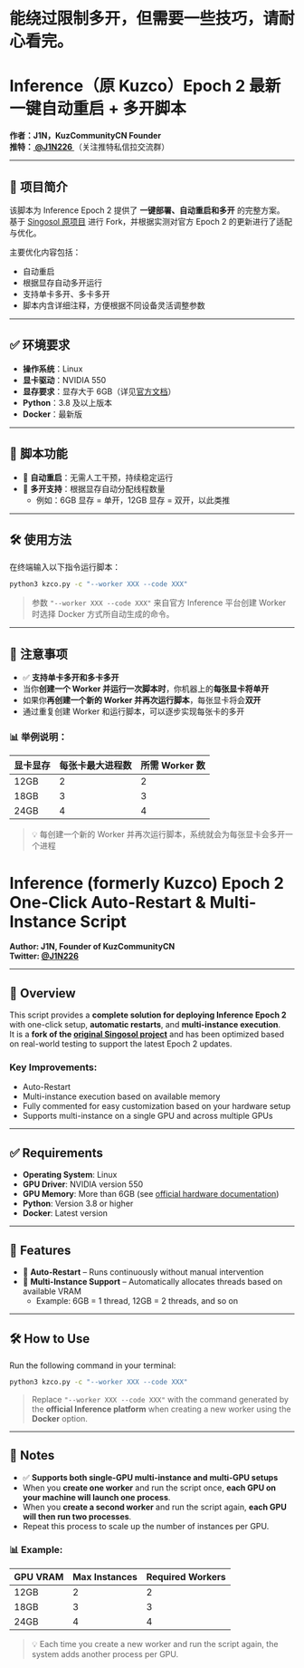 # 能绕过限制多开，但需要一些技巧，请耐心看完。
# Inference（原 Kuzco）Epoch 2 最新一键自动重启 + 多开脚本

**作者：J1N，KuzCommunityCN Founder**  
**推特：[ @J1N226 ](https://twitter.com/J1N226)**（关注推特私信拉交流群）

---

## 📌 项目简介

该脚本为 Inference Epoch 2 提供了 **一键部署、自动重启和多开** 的完整方案。  
基于 [Singosol 原项目](https://github.com/singosol/kuzco-docker) 进行 Fork，并根据实测对官方 Epoch 2 的更新进行了适配与优化。

主要优化内容包括：
- 自动重启
- 根据显存自动多开运行
- 支持单卡多开、多卡多开
- 脚本内含详细注释，方便根据不同设备灵活调整参数

---

## ✅ 环境要求

- **操作系统**：Linux  
- **显卡驱动**：NVIDIA 550  
- **显存要求**：显存大于 6GB（详见[官方文档](https://docs.inference.supply/hardware)）  
- **Python**：3.8 及以上版本
- **Docker**：最新版

---

## 🚀 脚本功能

- 🔁 **自动重启**：无需人工干预，持续稳定运行  
- 🧩 **多开支持**：根据显存自动分配线程数量  
  - 例如：6GB 显存 = 单开，12GB 显存 = 双开，以此类推

---

## 🛠️ 使用方法

在终端输入以下指令运行脚本： 

```bash
python3 kzco.py -c "--worker XXX --code XXX"
```

> 参数 `"--worker XXX --code XXX"` 来自官方 Inference 平台创建 Worker 时选择 Docker 方式所自动生成的命令。

---

## 📖 注意事项

- ✅ **支持单卡多开和多卡多开**
- 当你**创建一个 Worker 并运行一次脚本时**，你机器上的**每张显卡将单开**
- 如果你**再创建一个新的 Worker 并再次运行脚本**，每张显卡将会**双开**
- 通过重复创建 Worker 和运行脚本，可以逐步实现每张卡的多开

### 📊 举例说明：

| 显卡显存 | 每张卡最大进程数 | 所需 Worker 数 |
|----------|------------------|----------------|
| 12GB     | 2                | 2              |
| 18GB     | 3                | 3              |
| 24GB     | 4                | 4              |

> 💡 每创建一个新的 Worker 并再次运行脚本，系统就会为每张显卡会多开一个进程


# Inference (formerly Kuzco) Epoch 2 One-Click Auto-Restart & Multi-Instance Script

**Author: J1N, Founder of KuzCommunityCN**  
**Twitter: [@J1N226](https://twitter.com/J1N226)** 

---

## 📌 Overview

This script provides a **complete solution for deploying Inference Epoch 2** with one-click setup, **automatic restarts**, and **multi-instance execution**.  
It is a **fork of the [original Singosol project](https://github.com/singosol/kuzco-docker)** and has been optimized based on real-world testing to support the latest Epoch 2 updates.

### Key Improvements:
- Auto-Restart
- Multi-instance execution based on available memory  
- Fully commented for easy customization based on your hardware setup
- Supports multi-instance on a single GPU and across multiple GPUs

---

## ✅ Requirements

- **Operating System**: Linux  
- **GPU Driver**: NVIDIA version 550  
- **GPU Memory**: More than 6GB (see [official hardware documentation](https://docs.inference.supply/hardware))  
- **Python**: Version 3.8 or higher  
- **Docker**: Latest version

---

## 🚀 Features

- 🔁 **Auto-Restart** – Runs continuously without manual intervention  
- 🧩 **Multi-Instance Support** – Automatically allocates threads based on available VRAM  
  - Example: 6GB = 1 thread, 12GB = 2 threads, and so on

---

## 🛠️ How to Use

Run the following command in your terminal:

```bash
python3 kzco.py -c "--worker XXX --code XXX"
```

> Replace `"--worker XXX --code XXX"` with the command generated by the **official Inference platform** when creating a new worker using the **Docker** option.

---

## 📖 Notes

- ✅ **Supports both single-GPU multi-instance and multi-GPU setups**
- When you **create one worker** and run the script once, **each GPU on your machine will launch one process**.
- When you **create a second worker** and run the script again, **each GPU will then run two processes**.
- Repeat this process to scale up the number of instances per GPU.

### 📊 Example:

| GPU VRAM | Max Instances | Required Workers |
|----------|---------------|------------------|
| 12GB     | 2             | 2                |
| 18GB     | 3             | 3                |
| 24GB     | 4             | 4                |

> 💡 Each time you create a new worker and run the script again, the system adds another process per GPU.

